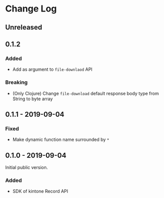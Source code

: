 # Change Log

## Unreleased

## 0.1.2
### Added
- Add as argument to `file-downlaod` API

### Breaking
- (Only Clojure) Change `file-download` default response body type from String to byte array

## 0.1.1 - 2019-09-04
### Fixed
- Make dynamic function name surrounded by `*`

## 0.1.0 - 2019-09-04

Initial public version.

### Added
- SDK of kintone Record API
